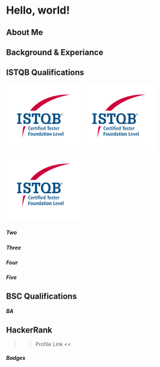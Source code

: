 <html lang="en">
  <head>
    <meta charset="utf-8">
    <meta name="viewport" content="width=device-width, initial-scale=1">
    <title>Bootstrap demo</title>
    <link href="https://cdn.jsdelivr.net/npm/bootstrap@5.3.3/dist/css/bootstrap.min.css" rel="stylesheet" integrity="sha384-QWTKZyjpPEjISv5WaRU9OFeRpok6YctnYmDr5pNlyT2bRjXh0JMhjY6hW+ALEwIH" crossorigin="anonymous">
  </head>
  <body>
    <h1>Hello, world!</h1>
</html>

## About Me

## Background & Experiance

## ISTQB Qualifications

<img src="https://github.com/MarkJamesKemp/MarkJamesKemp/blob/main/CTFL.png?raw=true" alt="drawing" width="200"/>
<img src="https://github.com/MarkJamesKemp/MarkJamesKemp/blob/main/CTFL.png?raw=true" alt="drawing" width="200"/>
<img src="https://github.com/MarkJamesKemp/MarkJamesKemp/blob/main/CTFL.png?raw=true" alt="drawing" width="200"/>

##### Two

##### Three

##### Four

##### Five

## BSC Qualifications

##### BA

## HackerRank 

>> Profile Link <<

##### Badges

